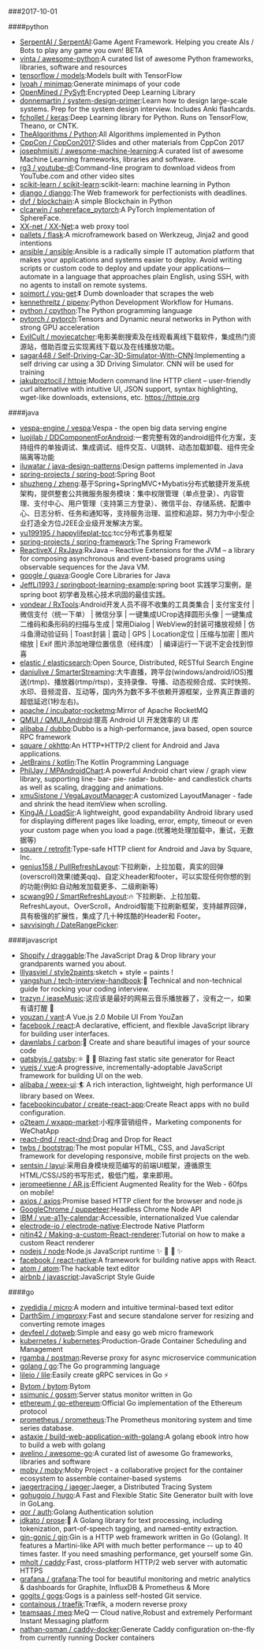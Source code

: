 ###2017-10-01

####python
* [SerpentAI / SerpentAI](https://github.com/SerpentAI/SerpentAI):Game Agent Framework. Helping you create AIs / Bots to play any game you own! BETA
* [vinta / awesome-python](https://github.com/vinta/awesome-python):A curated list of awesome Python frameworks, libraries, software and resources
* [tensorflow / models](https://github.com/tensorflow/models):Models built with TensorFlow
* [Ivoah / minimap](https://github.com/Ivoah/minimap):Generate minimaps of your code
* [OpenMined / PySyft](https://github.com/OpenMined/PySyft):Encrypted Deep Learning Library
* [donnemartin / system-design-primer](https://github.com/donnemartin/system-design-primer):Learn how to design large-scale systems. Prep for the system design interview. Includes Anki flashcards.
* [fchollet / keras](https://github.com/fchollet/keras):Deep Learning library for Python. Runs on TensorFlow, Theano, or CNTK.
* [TheAlgorithms / Python](https://github.com/TheAlgorithms/Python):All Algorithms implemented in Python
* [CppCon / CppCon2017](https://github.com/CppCon/CppCon2017):Slides and other materials from CppCon 2017
* [josephmisiti / awesome-machine-learning](https://github.com/josephmisiti/awesome-machine-learning):A curated list of awesome Machine Learning frameworks, libraries and software.
* [rg3 / youtube-dl](https://github.com/rg3/youtube-dl):Command-line program to download videos from YouTube.com and other video sites
* [scikit-learn / scikit-learn](https://github.com/scikit-learn/scikit-learn):scikit-learn: machine learning in Python
* [django / django](https://github.com/django/django):The Web framework for perfectionists with deadlines.
* [dvf / blockchain](https://github.com/dvf/blockchain):A simple Blockchain in Python
* [clcarwin / sphereface_pytorch](https://github.com/clcarwin/sphereface_pytorch):A PyTorch Implementation of SphereFace.
* [XX-net / XX-Net](https://github.com/XX-net/XX-Net):a web proxy tool
* [pallets / flask](https://github.com/pallets/flask):A microframework based on Werkzeug, Jinja2 and good intentions
* [ansible / ansible](https://github.com/ansible/ansible):Ansible is a radically simple IT automation platform that makes your applications and systems easier to deploy. Avoid writing scripts or custom code to deploy and update your applications— automate in a language that approaches plain English, using SSH, with no agents to install on remote systems.
* [soimort / you-get](https://github.com/soimort/you-get):⏬ Dumb downloader that scrapes the web
* [kennethreitz / pipenv](https://github.com/kennethreitz/pipenv):Python Development Workflow for Humans.
* [python / cpython](https://github.com/python/cpython):The Python programming language
* [pytorch / pytorch](https://github.com/pytorch/pytorch):Tensors and Dynamic neural networks in Python with strong GPU acceleration
* [EvilCult / moviecatcher](https://github.com/EvilCult/moviecatcher):电影美剧搜索及在线观看离线下载软件，集成热门资源站，借助百度云实现离线下载以及在线播放功能。
* [sagar448 / Self-Driving-Car-3D-Simulator-With-CNN](https://github.com/sagar448/Self-Driving-Car-3D-Simulator-With-CNN):Implementing a self driving car using a 3D Driving Simulator. CNN will be used for training
* [jakubroztocil / httpie](https://github.com/jakubroztocil/httpie):Modern command line HTTP client – user-friendly curl alternative with intuitive UI, JSON support, syntax highlighting, wget-like downloads, extensions, etc. https://httpie.org

####java
* [vespa-engine / vespa](https://github.com/vespa-engine/vespa):Vespa - the open big data serving engine
* [luojilab / DDComponentForAndroid](https://github.com/luojilab/DDComponentForAndroid):一套完整有效的android组件化方案，支持组件的单独调试、集成调试、组件交互、UI跳转、动态加载卸载、组件完全隔离等功能
* [iluwatar / java-design-patterns](https://github.com/iluwatar/java-design-patterns):Design patterns implemented in Java
* [spring-projects / spring-boot](https://github.com/spring-projects/spring-boot):Spring Boot
* [shuzheng / zheng](https://github.com/shuzheng/zheng):基于Spring+SpringMVC+Mybatis分布式敏捷开发系统架构，提供整套公共微服务服务模块：集中权限管理（单点登录）、内容管理、支付中心、用户管理（支持第三方登录）、微信平台、存储系统、配置中心、日志分析、任务和通知等，支持服务治理、监控和追踪，努力为中小型企业打造全方位J2EE企业级开发解决方案。
* [yu199195 / happylifeplat-tcc](https://github.com/yu199195/happylifeplat-tcc):tcc分布式事务框架
* [spring-projects / spring-framework](https://github.com/spring-projects/spring-framework):The Spring Framework
* [ReactiveX / RxJava](https://github.com/ReactiveX/RxJava):RxJava – Reactive Extensions for the JVM – a library for composing asynchronous and event-based programs using observable sequences for the Java VM.
* [google / guava](https://github.com/google/guava):Google Core Libraries for Java
* [JeffLi1993 / springboot-learning-example](https://github.com/JeffLi1993/springboot-learning-example):spring boot 实践学习案例，是 spring boot 初学者及核心技术巩固的最佳实践。
* [vondear / RxTools](https://github.com/vondear/RxTools):Android开发人员不得不收集的工具类集合 | 支付宝支付 | 微信支付（统一下单） | 微信分享 | 一键集成UCrop选择圆形头像 | 一键集成二维码和条形码的扫描与生成 | 常用Dialog | WebView的封装可播放视频 | 仿斗鱼滑动验证码 | Toast封装 | 震动 | GPS | Location定位 | 压缩与加密 | 图片缩放 | Exif 图片添加地理位置信息（经纬度） | 编译运行一下说不定会找到惊喜
* [elastic / elasticsearch](https://github.com/elastic/elasticsearch):Open Source, Distributed, RESTful Search Engine
* [daniulive / SmarterStreaming](https://github.com/daniulive/SmarterStreaming):大牛直播，跨平台(windows/android/iOS)推送(rtmp)、播放器(rtmp/rtsp)，支持录像、导播、动态视频合成、实时快照、水印、音频混音、互动等，国内外为数不多不依赖开源框架，业界真正靠谱的超低延迟(1秒左右)。
* [apache / incubator-rocketmq](https://github.com/apache/incubator-rocketmq):Mirror of Apache RocketMQ
* [QMUI / QMUI_Android](https://github.com/QMUI/QMUI_Android):提高 Android UI 开发效率的 UI 库
* [alibaba / dubbo](https://github.com/alibaba/dubbo):Dubbo is a high-performance, java based, open source RPC framework
* [square / okhttp](https://github.com/square/okhttp):An HTTP+HTTP/2 client for Android and Java applications.
* [JetBrains / kotlin](https://github.com/JetBrains/kotlin):The Kotlin Programming Language
* [PhilJay / MPAndroidChart](https://github.com/PhilJay/MPAndroidChart):A powerful Android chart view / graph view library, supporting line- bar- pie- radar- bubble- and candlestick charts as well as scaling, dragging and animations.
* [xmuSistone / VegaLayoutManager](https://github.com/xmuSistone/VegaLayoutManager):A customized LayoutManager - fade and shrink the head itemView when scrolling.
* [KingJA / LoadSir](https://github.com/KingJA/LoadSir):A lightweight, good expandability Android library used for displaying different pages like loading, error, empty, timeout or even your custom page when you load a page.(优雅地处理加载中，重试，无数据等)
* [square / retrofit](https://github.com/square/retrofit):Type-safe HTTP client for Android and Java by Square, Inc.
* [genius158 / PullRefreshLayout](https://github.com/genius158/PullRefreshLayout):下拉刷新，上拉加载，真实的回弹(overscroll)效果(媲美qq)、自定义header和footer，可以实现任何你想的到的功能(例如:自动触发加载更多、二级刷新等)
* [scwang90 / SmartRefreshLayout](https://github.com/scwang90/SmartRefreshLayout):🔥 下拉刷新、上拉加载、RefreshLayout、OverScroll，Android智能下拉刷新框架，支持越界回弹，具有极强的扩展性，集成了几十种炫酷的Header和 Footer。
* [savvisingh / DateRangePicker](https://github.com/savvisingh/DateRangePicker):

####javascript
* [Shopify / draggable](https://github.com/Shopify/draggable):The JavaScript Drag & Drop library your grandparents warned you about.
* [lllyasviel / style2paints](https://github.com/lllyasviel/style2paints):sketch + style = paints !
* [yangshun / tech-interview-handbook](https://github.com/yangshun/tech-interview-handbook):💯 Technical and non-technical guide for rocking your coding interview.
* [trazyn / ieaseMusic](https://github.com/trazyn/ieaseMusic):这应该是最好的网易云音乐播放器了，没有之一，如果有请打醒 🤘
* [youzan / vant](https://github.com/youzan/vant):A Vue.js 2.0 Mobile UI From YouZan
* [facebook / react](https://github.com/facebook/react):A declarative, efficient, and flexible JavaScript library for building user interfaces.
* [dawnlabs / carbon](https://github.com/dawnlabs/carbon):🎨 Create and share beautiful images of your source code
* [gatsbyjs / gatsby](https://github.com/gatsbyjs/gatsby):⚛️ 📄 🚀 Blazing fast static site generator for React
* [vuejs / vue](https://github.com/vuejs/vue):A progressive, incrementally-adoptable JavaScript framework for building UI on the web.
* [alibaba / weex-ui](https://github.com/alibaba/weex-ui):🏄 A rich interaction, lightweight, high performance UI library based on Weex.
* [facebookincubator / create-react-app](https://github.com/facebookincubator/create-react-app):Create React apps with no build configuration.
* [o2team / wxapp-market](https://github.com/o2team/wxapp-market):小程序营销组件，Marketing components for WeChatApp
* [react-dnd / react-dnd](https://github.com/react-dnd/react-dnd):Drag and Drop for React
* [twbs / bootstrap](https://github.com/twbs/bootstrap):The most popular HTML, CSS, and JavaScript framework for developing responsive, mobile first projects on the web.
* [sentsin / layui](https://github.com/sentsin/layui):采用自身模块规范编写的前端UI框架，遵循原生HTML/CSS/JS的书写形式，极低门槛，拿来即用。
* [jeromeetienne / AR.js](https://github.com/jeromeetienne/AR.js):Efficient Augmented Reality for the Web - 60fps on mobile!
* [axios / axios](https://github.com/axios/axios):Promise based HTTP client for the browser and node.js
* [GoogleChrome / puppeteer](https://github.com/GoogleChrome/puppeteer):Headless Chrome Node API
* [IBM / vue-a11y-calendar](https://github.com/IBM/vue-a11y-calendar):Accessible, internationalized Vue calendar
* [electrode-io / electrode-native](https://github.com/electrode-io/electrode-native):Electrode Native Platform
* [nitin42 / Making-a-custom-React-renderer](https://github.com/nitin42/Making-a-custom-React-renderer):Tutorial on how to make a custom React renderer
* [nodejs / node](https://github.com/nodejs/node):Node.js JavaScript runtime ✨ 🐢 🚀 ✨
* [facebook / react-native](https://github.com/facebook/react-native):A framework for building native apps with React.
* [atom / atom](https://github.com/atom/atom):The hackable text editor
* [airbnb / javascript](https://github.com/airbnb/javascript):JavaScript Style Guide

####go
* [zyedidia / micro](https://github.com/zyedidia/micro):A modern and intuitive terminal-based text editor
* [DarthSim / imgproxy](https://github.com/DarthSim/imgproxy):Fast and secure standalone server for resizing and converting remote images
* [devfeel / dotweb](https://github.com/devfeel/dotweb):Simple and easy go web micro framework
* [kubernetes / kubernetes](https://github.com/kubernetes/kubernetes):Production-Grade Container Scheduling and Management
* [rgamba / postman](https://github.com/rgamba/postman):Reverse proxy for async microservice communication
* [golang / go](https://github.com/golang/go):The Go programming language
* [lileio / lile](https://github.com/lileio/lile):Easily create gRPC services in Go ⚡️
* [Bytom / bytom](https://github.com/Bytom/bytom):Bytom
* [ssimunic / gossm](https://github.com/ssimunic/gossm):Server status monitor written in Go
* [ethereum / go-ethereum](https://github.com/ethereum/go-ethereum):Official Go implementation of the Ethereum protocol
* [prometheus / prometheus](https://github.com/prometheus/prometheus):The Prometheus monitoring system and time series database.
* [astaxie / build-web-application-with-golang](https://github.com/astaxie/build-web-application-with-golang):A golang ebook intro how to build a web with golang
* [avelino / awesome-go](https://github.com/avelino/awesome-go):A curated list of awesome Go frameworks, libraries and software
* [moby / moby](https://github.com/moby/moby):Moby Project - a collaborative project for the container ecosystem to assemble container-based systems
* [jaegertracing / jaeger](https://github.com/jaegertracing/jaeger):Jaeger, a Distributed Tracing System
* [gohugoio / hugo](https://github.com/gohugoio/hugo):A Fast and Flexible Static Site Generator built with love in GoLang.
* [qor / auth](https://github.com/qor/auth):Golang Authentication solution
* [jdkato / prose](https://github.com/jdkato/prose):📖 A Golang library for text processing, including tokenization, part-of-speech tagging, and named-entity extraction.
* [gin-gonic / gin](https://github.com/gin-gonic/gin):Gin is a HTTP web framework written in Go (Golang). It features a Martini-like API with much better performance -- up to 40 times faster. If you need smashing performance, get yourself some Gin.
* [mholt / caddy](https://github.com/mholt/caddy):Fast, cross-platform HTTP/2 web server with automatic HTTPS
* [grafana / grafana](https://github.com/grafana/grafana):The tool for beautiful monitoring and metric analytics & dashboards for Graphite, InfluxDB & Prometheus & More
* [gogits / gogs](https://github.com/gogits/gogs):Gogs is a painless self-hosted Git service.
* [containous / traefik](https://github.com/containous/traefik):Træfik, a modern reverse proxy
* [teamsaas / meq](https://github.com/teamsaas/meq):MeQ — Cloud native,Robust and extremely Performant Instant Messaging platform
* [nathan-osman / caddy-docker](https://github.com/nathan-osman/caddy-docker):Generate Caddy configuration on-the-fly from currently running Docker containers
